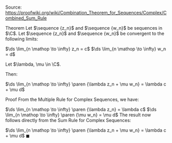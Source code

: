 # 

Source: https://proofwiki.org/wiki/Combination_Theorem_for_Sequences/Complex/Combined_Sum_Rule

Theorem
Let $\sequence {z_n}$ and $\sequence {w_n}$ be sequences in $\C$.
Let $\sequence {z_n}$ and $\sequence {w_n}$ be convergent to the following limits:

$\ds \lim_{n \mathop \to \infty} z_n = c$
$\ds \lim_{n \mathop \to \infty} w_n = d$

Let $\lambda, \mu \in \C$.

Then:

$\ds \lim_{n \mathop \to \infty} \paren {\lambda z_n + \mu w_n} = \lambda c + \mu d$


Proof
From the Multiple Rule for Complex Sequences, we have:

$\ds \lim_{n \mathop \to \infty} \paren {\lambda z_n} = \lambda c$
$\ds \lim_{n \mathop \to \infty} \paren {\mu w_n} = \mu d$
The result now follows directly from the Sum Rule for Complex Sequences:

$\ds \lim_{n \mathop \to \infty} \paren {\lambda z_n + \mu w_n} = \lambda c + \mu d$
$\blacksquare$





